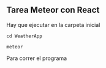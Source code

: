 ## Tarea Meteor con React 

Hay que ejecutar en la carpeta inicial

`cd WeatherApp`

`meteor`

Para correr el programa